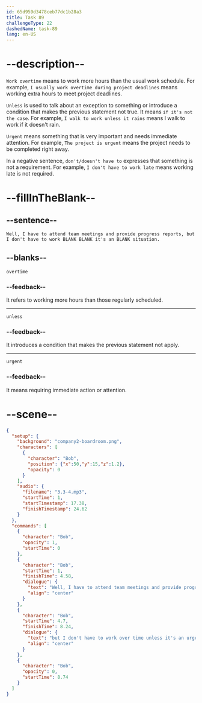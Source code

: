 ```yaml
---
id: 65d959d3478ceb77dc1b28a3
title: Task 89
challengeType: 22
dashedName: task-89
lang: en-US
---
```


<!-- (Audio) Bob: Well, I have to attend team meetings and provide progress reports, but I don't have to work overtime unless it's an urgent situation. -->

# --description--

`Work overtime` means to work more hours than the usual work schedule. For example, `I usually work overtime during project deadlines` means working extra hours to meet project deadlines.

`Unless` is used to talk about an exception to something or introduce a condition that makes the previous statement not true. It means `if it's not the case`. For example, `I walk to work unless it rains` means I walk to work if it doesn't rain.

`Urgent` means something that is very important and needs immediate attention. For example, `The project is urgent` means the project needs to be completed right away.

In a negative sentence, `don't/doesn't have to` expresses that something is not a requirement. For example, `I don't have to work late` means working late is not required.

# --fillInTheBlank--

## --sentence--

`Well, I have to attend team meetings and provide progress reports, but I don't have to work BLANK BLANK it's an BLANK situation.`

## --blanks--

`overtime`

### --feedback--

It refers to working more hours than those regularly scheduled.

---

`unless`

### --feedback--

It introduces a condition that makes the previous statement not apply.

---

`urgent`

### --feedback--

It means requiring immediate action or attention.

# --scene--

```json
{
  "setup": {
    "background": "company2-boardroom.png",
    "characters": [
      {
        "character": "Bob",
        "position": {"x":50,"y":15,"z":1.2},
        "opacity": 0
      }
    ],
    "audio": {
      "filename": "3.3-4.mp3",
      "startTime": 1,
      "startTimestamp": 17.38,
      "finishTimestamp": 24.62
    }
  },
  "commands": [
    {
      "character": "Bob",
      "opacity": 1,
      "startTime": 0
    },
    {
      "character": "Bob",
      "startTime": 1,
      "finishTime": 4.58,
      "dialogue": {
        "text": "Well, I have to attend team meetings and provide progress reports,",
        "align": "center"
      }
    },
    {
      "character": "Bob",
      "startTime": 4.7,
      "finishTime": 8.24,
      "dialogue": {
        "text": "but I don't have to work over time unless it's an urgent situation.",
        "align": "center"
      }
    },
    {
      "character": "Bob",
      "opacity": 0,
      "startTime": 8.74
    }
  ]
}
```
